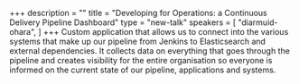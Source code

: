+++
description = ""
title = "Developing for Operations: a Continuous Delivery Pipeline Dashboard"
type = "new-talk"
speakers = [
        "diarmuid-ohara",
]
+++
Custom application that allows us to connect into the various systems that make up our pipeline from Jenkins to Elasticsearch and external dependencies.  It collects data on everything that goes through the pipeline and creates visibility for the entire organisation so everyone is informed on the current state of our pipeline, applications and systems.